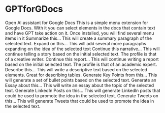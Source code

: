 # GPTforGDocs
Open AI assistant for Google Docs
This is a simple menu extension for Google Docs.
With it you can select elements in the docs that contain text and have GPT take action on it.
Once installed, you will find several menu items in it
  Summarize this... This will create a summary paragraph of the selected text.
  Expand on this... This will add several more paragraphs expanding on the idea of the selected text
  Continue this narrative... This will continue telling a story based on the initial selected text. The profile is that of a creative writer.
  Continue this report... This will continue writing a report based on the initial selected text. The profile is that of an academic expert.
  Describe this... This will write a descriptive text based on the selected elements. Great for describing tables.
  Generate Key Points from this... This will generate a set of bullet points based on the selected text.
  Generate an Essay about this... This will write an essay about the topic of the selected text.
  Generate LinkedIn Posts on this... This will generate LinkedIn posts that could be used to promote the idea in the selected text.
  Generate Tweets on this... This will generate Tweets that could be used to promote the idea in the selected text.
    
